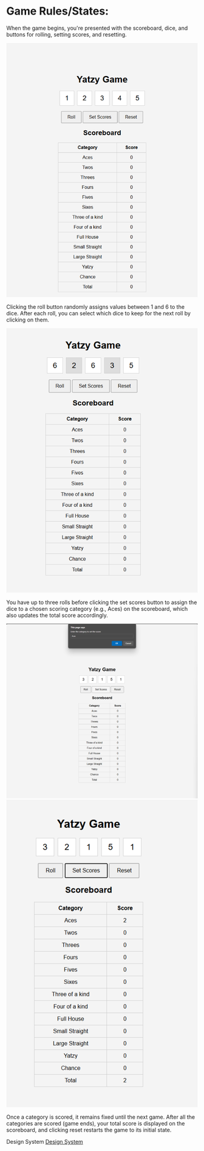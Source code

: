 # Game Rules/States:

When the game begins, you're presented with the scoreboard, dice, and buttons for rolling, setting scores, and resetting. 

![Figure](docs/design_system/image.png) 


Clicking the roll button randomly assigns values between 1 and 6 to the dice. After each roll, you can select which dice to keep for the next roll by clicking on them. 

![Figure](docs/design_system/image-1.png)


You have up to three rolls before clicking the set scores button to assign the dice to a chosen scoring category (e.g., Aces) on the scoreboard, which also updates the total score accordingly. 

![Figure](docs/design_system/image-3.png)
![Figure](docs/design_system/image-4.png)


Once a category is scored, it remains fixed until the next game. After all the categories are scored (game ends), your total score is displayed on the scoreboard, and clicking reset restarts the game to its initial state.






Design System [Design System](docs/design_system.md)
